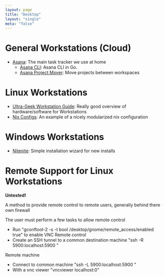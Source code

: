 ```yaml
---
layout: page
title: "Desktop"
layout: "single"
meta: "false"
---
```

# General Workstations (Cloud)

* [Asana](https://www.asana.com): The main task tracker we use at home
  * [Asana CLI](https://github.com/thash/asana): Asana CLI in Go.  
  * [Asana Project Mover](https://asana.kothar.net/):  Move projects between workspaces

# Linux Workstations

* [Ultra-Geek Workstation Guide](https://begriffs.com/posts/2017-05-17-linux-workstation-guide.html): Really good overview of hardware/software for Workstations 
* [Nix Configs](https://github.com/coreyoconnor/nix_configs): An example of a nicely modularized nix configuration

# Windows Workstations

* [Nitenite](https://ninite.com/): Simple installation wizard for new installs

# Remote Support for Linux Workstations

**Untested!**

A method to provide remote control to remote users, generally behind there own firewall

The user must perform a few tasks to allow remote control

  * Run "gconftool-2 -s -t bool /desktop/gnome/remote_access/enabled true" to enable VNC Remote control
  * Create an SSH tunnel to a common destination machine "ssh -R 5900:localhost:5900 <remote machine>"

Remote machine

  * Connect to common machine "ssh -L 5900:localhost:5900 <remote machine>"
  * With a vnc viewer "vncviewer localhost:0"


